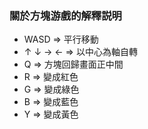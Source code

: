 ### 關於方塊游戲的解釋説明

- WASD ⇒ 平行移動
- ↑ ↓ → ← ⇒ 以中心為軸自轉
- Q ⇒ 方塊回歸畫面正中間
- R ⇒ 變成紅色
- G ⇒ 變成綠色
- B ⇒ 變成藍色
- Y ⇒ 變成黃色
